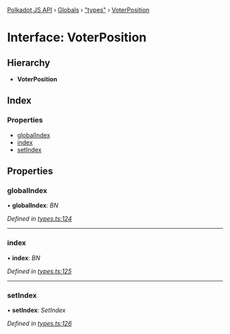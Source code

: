 [Polkadot JS API](../README.md) › [Globals](../globals.md) › ["types"](../modules/_types_.md) › [VoterPosition](_types_.voterposition.md)

# Interface: VoterPosition

## Hierarchy

* **VoterPosition**

## Index

### Properties

* [globalIndex](_types_.voterposition.md#globalindex)
* [index](_types_.voterposition.md#index)
* [setIndex](_types_.voterposition.md#setindex)

## Properties

###  globalIndex

• **globalIndex**: *BN*

*Defined in [types.ts:124](https://github.com/polkadot-js/api/blob/7555a3a7ce/packages/api-derive/src/types.ts#L124)*

___

###  index

• **index**: *BN*

*Defined in [types.ts:125](https://github.com/polkadot-js/api/blob/7555a3a7ce/packages/api-derive/src/types.ts#L125)*

___

###  setIndex

• **setIndex**: *SetIndex*

*Defined in [types.ts:126](https://github.com/polkadot-js/api/blob/7555a3a7ce/packages/api-derive/src/types.ts#L126)*
